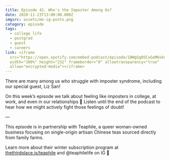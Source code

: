 ```yaml
---
title: Episode 42. Who's the Imposter Among Us?
date: 2020-11-23T13:00:00.000Z
imgsrc: assets/mo-ig-posts.png
category: episode
tags:
  - college life
  - postgrad
  - guest
  - careers
link: <iframe
  src="https://open.spotify.com/embed-podcast/episode/1BWg5g8SCvGaM6sbvvkiIl"
  width="100%" height="232" frameborder="0" allowtransparency="true"
  allow="encrypted-media"></iframe>
---
```

There are many among us who struggle with imposter syndrome, including our special guest, Liz San!

On this week’s episode we talk about feeling like imposters in college, at work, and even in our relationships 👻 Listen until the end of the podcast to hear how we might actively fight those feelings of doubt!



—⁣⁣⁣

This episode is in partnership with Teaphile, a queer woman-owned business focusing on single-origin artisan Chinese teas sourced directly from family farms.

Learn more about their winter subscription program at [thethirdplace.is/teaphile](https://thethirdplace.is/teaphile) and @teaphilelife on IG 🍃